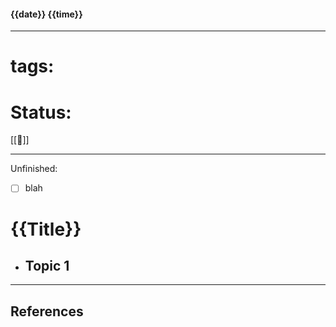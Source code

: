 #### {{date}} {{time}}
---
# tags:

# Status: 
[[🌱]]

---

Unfinished:
- [ ] blah


# {{Title}}


- ## Topic 1
---
## References